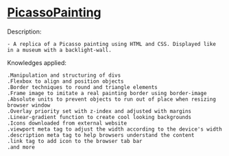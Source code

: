 # [PicassoPainting](https://lucasdota.github.io/PicassoPainting/)

Description:

    - A replica of a Picasso painting using HTML and CSS. Displayed like in a museum with a backlight-wall.

Knowledges applied:

    .Manipulation and structuring of divs
    .Flexbox to align and position objects
    .Border techniques to round and triangle elements
    .Frame image to imitate a real painting border using border-image
    .Absolute units to prevent objects to run out of place when resizing browser window
    .Overlay priority set with z-index and adjusted with margins
    .Linear-gradient function to create cool looking backgrounds
    .Icons downloaded from external website
    .viewport meta tag to adjust the width according to the device's width
    .description meta tag to help browsers understand the content
    .link tag to add icon to the browser tab bar
    .and more  
    
